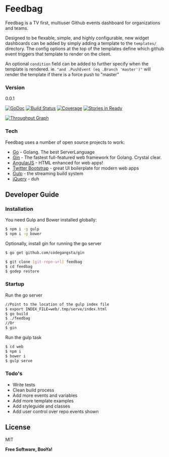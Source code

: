 # Feedbag

Feedbag is a TV first, multiuser Github events dashboard for organizations and teams.

Designed to be flexable, simple, and highly configurable, new widget dashboards can be added by simply adding a template to the `templates/` directory. The config options at the top of the templates define which github event triggers that template to render on the client.

An optional `condition` field can be added to further specify when the template is rendered. ie. `"and .PushEvent (eq .Branch 'master')"` will render the template if there is a force push to "master"

### Version
0.0.1


[![GoDoc](https://godoc.org/github.com/mojotech/feedbag?status.svg)](https://godoc.org/github.com/mojotech/feedbag) [![Build Status](https://travis-ci.org/mojotech/feedbag.svg)](https://travis-ci.org/mojotech/feedbag) [![Coverage](http://gocover.io/_badge/github.com/mojotech/feedbag)](http://gocover.io/github.com/mojotech/feedbag) [![Stories in
Ready](https://badge.waffle.io/mojotech/FeedBag.svg?label=ready&title=Ready)](http://waffle.io/mojotech/FeedBag)

[![Throughput Graph](https://graphs.waffle.io/mojotech/feedbag/throughput.svg)](https://waffle.io/mojotech/feedbag/metrics)

### Tech

Feedbag uses a number of open source projects to work:

* [Go] - Golang. The best ServerLanguage
* [Gin] - The fastest full-featured web framework for Golang. Crystal clear.
* [AngularJS] - HTML enhanced for web apps!
* [Twitter Bootstrap] - great UI boilerplate for modern web apps
* [Gulp] - the streaming build system
* [jQuery] - duh

## Developer Guide

### Installation

You need Gulp and Bower installed globally:

```sh
$ npm i -g gulp
$ npm i -g bower
```

Optionally, install gin for running the go server

```sh
$ go get github.com/codegangsta/gin
```

```sh
$ git clone [git-repo-url] feedbag
$ cd feedbag
$ godep restore
```

### Startup

Run the go server

```sh
//Point to the location of the gulp index file
$ export INDEX_FILE=web/.tmp/serve/index.html
$ go build
$ ./feedbag
//Or
$ gin
```

Run the gulp task

```sh
$ cd web
$ npm i
$ bower i
$ gulp serve
```

### Todo's

 - Write tests
 - Clean build process
 - Add more events and variables
 - Add more template examples
 - Add styleguide and classes
 - Add user control over repo events shown

License
----

MIT


**Free Software, BooYa!**

[Go]:http://golang.org
[Gin]:http://gin-gonic.github.io/gin/
[Twitter Bootstrap]:http://twitter.github.com/bootstrap/
[jQuery]:http://jquery.com
[AngularJS]:http://angularjs.org
[Gulp]:http://gulpjs.com

